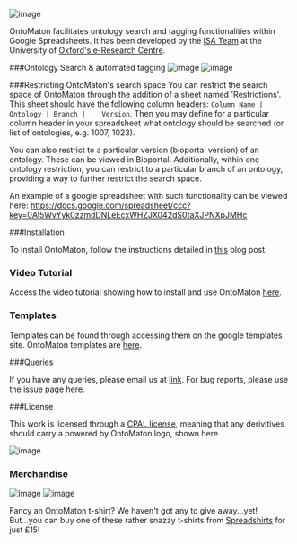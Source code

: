 ![image](http://isatab.sf.net/assets/img/tools/ontomaton.png)

OntoMaton facilitates ontology search and tagging functionalities within Google Spreadsheets. It has been developed by the [ISA Team](http://isa-tools.org) at the University of [Oxford's e-Research Centre](http://www.oerc.ox.ac.uk).

###Ontology Search & automated tagging
![image](http://isatools.files.wordpress.com/2012/07/ontomaton-search-shot.png?w=350) ![image](http://isatools.files.wordpress.com/2012/07/ontomaton-tag-shot.png?h=381)

###Restricting OntoMaton's search space
You can restrict the search space of OntoMaton through the addition of a sheet named 'Restrictions'. This sheet should have the following column headers:
```Column Name | Ontology |	Branch |	Version```. Then you may define for a particular column header in your spreadsheet what ontology should be searched (or list of ontologies, e.g. 1007, 1023).

You can also restrict to a particular version (bioportal version) of an ontology. These can be viewed in Bioportal. Additionally, within one ontology restriction, you can restrict to a particular branch of an ontology,
providing a way to further restrict the search space.

An example of a google spreadsheet with such functionality can be viewed here: https://docs.google.com/spreadsheet/ccc?key=0Al5WvYyk0zzmdDNLeEcxWHZJX042dS0taXJPNXpJMHc

###Installation

To install OntoMaton, follow the instructions detailed in [this](http://isatools.wordpress.com/2012/07/13/introducing-ontomaton-ontology-search-tagging-for-google-spreadsheets/) blog post.
 
### Video Tutorial

Access the video tutorial showing how to install and use OntoMaton [here](http://www.youtube.com/watch?v=Qs0nxGBfQac&feature=player_embedded).
 
### Templates

Templates can be found through accessing them on the google templates site. OntoMaton templates are [here](https://drive.google.com/templates?type=spreadsheets&q=ontomaton).

###Queries

If you have any queries, please email us at [link](mailto:isatools@googlegroups.com). For bug reports, please use the issue page here.

###License

This work is licensed through a [CPAL license](http://isatab.sf.net/licenses/OntoMaton-license.html), meaning that any derivitives should carry a powered by OntoMaton logo, shown here.

![image](http://isatab.sf.net/assets/img/tools/ontomaton-part-of-isatools.png)

### Merchandise

![image](http://i1.cpcache.com/product/741842417/tshirt.jpg?color=Black&amp;height=250&amp;width=250) ![image](http://i1.cpcache.com/product/741842417/tshirt.jpg?side=Back&color=Black&height=250&width=250) 

Fancy an OntoMaton t-shirt? We haven't got any to give away...yet! But...you can buy one of these rather snazzy t-shirts from [Spreadshirts](http://antarctic-design.spreadshirt.co.uk/men-s-classic-t-shirt-A22910590/customize/color/2) for just £15!


